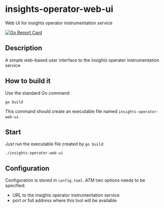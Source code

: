 # insights-operator-web-ui
Web UI for insights operator instrumentation service

[![Go Report Card](https://goreportcard.com/badge/github.com/RedHatInsights/insights-operator-web-ui)](https://goreportcard.com/report/github.com/RedHatInsights/insights-operator-web-ui)

## Description

A simple web-based user interface to the insights operator instrumentation service

## How to build it

Use the standard Go command:

```
go build
```

This command should create an executable file named `insights-operator-web-ui`.

## Start

Just run the executable file created by `go build`:

```
./insights-operator-web-ui
```

## Configuration

Configuration is stored in `config.toml`. ATM two options needs to be specified:

* URL to the insights operator instrumentation service
* port or full address where this tool will be available
